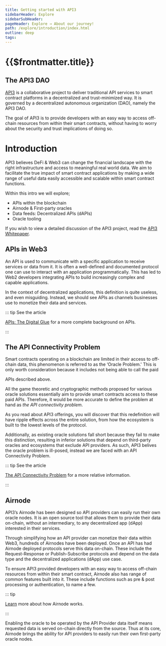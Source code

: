 ```yaml
---
title: Getting started with API3
sidebarHeader: Explore
sidebarSubHeader:
pageHeader: Explore → About our journey!
path: /explore/introduction/index.html
outline: deep
tags:
---
```


<PageHeader/>

<SearchHighlight/>

# {{$frontmatter.title}}

## The API3 DAO

[API3<ExternalLinkImage/>](https://api3.org) is a collaborative project to
deliver traditional API services to smart contract platforms in a decentralized
and trust-minimized way. It is governed by a decentralized autonomous
organization (DAO), namely the API3 DAO.

The goal of API3 is to provide developers with an easy way to access off-chain
resources from within their smart contracts, without having to worry about the
security and trust implications of doing so.

# Introduction

API3 believes DeFi & Web3 can change the financial landscape with the right
infrastructure and access to meaningful real world data. We aim to facilitate
the true impact of smart contract applications by making a wide range of useful
data easily accessible and scalable within smart contract functions.

Within this intro we will explore;

- APIs within the blockchain
- Airnode & First-party oracles
- Data feeds: Decentralized APIs (dAPIs)
- Oracle tooling

If you wish to view a detailed discussion of the API3 project, read the
[API3 Whitepaper<ExternalLinkImage/>](https://github.com/api3dao/api3-whitepaper/blob/master/api3-whitepaper.pdf).

## APIs in Web3

An API is used to communicate with a specific application to receive services or
data from it. It is often a well-defined and documented protocol one can use to
interact with an application programmatically. This has led to Web2 developers
integrating APIs to build increasingly complex and capable applications.

In the context of decentralized applications, this definition is quite useless,
and even misguiding. Instead, we should see APIs as channels businesses use to
monetize their data and services.

::: tip See the article

[APIs: The Digital Glue<ExternalLinkImage/>](https://medium.com/api3/apis-the-digital-glue-7ac87566e773)
for a more complete background on APIs.

:::

## The API Connectivity Problem

<!--The fact that a smart contract cannot access API data not presently on the blockchain is commonly known as _the oracle problem_.--> Smart contracts operating on a blockchain are limited in their access to off-chain data, this phenomenon is referred to as the ‘Oracle Problem.' This is only worth consideration because it includes not being able to call the paid

APIs described above.

All the game theoretic and cryptographic methods proposed for various oracle
solutions essentially aim to provide smart contracts access to these paid APIs.
Therefore, it would be more accurate to define the problem at hand as _the API
connectivity problem_.

As you read about API3 offerings, you will discover that this redefinition will
have ripple effects across the entire solution, from how the ecosystem is built
to the lowest levels of the protocol.

Additionally, as existing oracle solutions fall short because they fail to make
this distinction, resulting in inferior solutions that depend on third-party
oracles and ecosystems that exclude API providers. As such, API3 belives the
oracle problem is ill-posed, instead we are faced with an API Connectivity
Problem.

::: tip See the article

[The API Connectivity Problem](https://medium.com/api3/the-api-connectivity-problem-bd7fa0420636)<ExternalLinkImage/>
for a more relative information.

:::

## Airnode

API3’s Airnode has been designed so API providers can easily run their own
oracle nodes. It is an open source tool that allows them to provide their data
on-chain, without an intermediary, to any decentralized app (dApp) interested in
their services.

Through simplifying how an API provider can monetize their data within Web3,
hundreds of Airnodes have been deployed. Once an API has had Airnode deployed
protocols serve this data on-chain. These include the Request-Response or
Publish-Subscribe protocols and depend on the data type and the decentralized
applications (dApp) use case.

To ensure API3 provided developers with an easy way to access off-chain
resources from within their smart contract, Airnode also has range of common
features built into it. These include functions such as pre & post processing or
authentication, to name a few.

::: tip

[Learn](/explore/airnode/what-is-airnode.md) more about how Airnode works.

:::

Enabling the oracle to be operated by the API Provider data itself means
requested data is served on-chain directly from the source. Thus at its core,
Airnode brings the ability for API providers to easily run their own first-party
oracle nodes.
